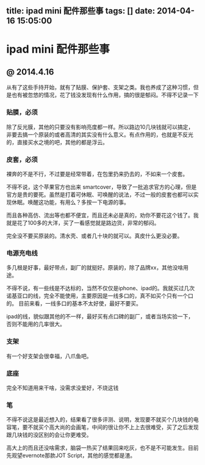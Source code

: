 title: ipad mini 配件那些事
tags: []
date: 2014-04-16 15:05:00
---

# ipad mini 配件那些事

## @ 2014.4.16

从有了这些手持开始，就有了贴膜、保护套、支架之类。我也养成了这种习惯，但是也有被忽悠的情况，花了钱没发现有什么作用，搞的很是郁闷。不得不记录一下

### 贴膜，必须

除了反光膜，其他的只要没有影响亮度都一样。所以路边10几块钱就可以搞定，非要去搞一个原装的或者高清的其实没有什么意义。有点作用的，也就是不反光的，直接买水之境的吧，其他的都是浮云。

### 皮套，必须

裸奔的不是不行，不过要是经常带着，在包里扔来扔去的，不如来一个皮套。
<!--more-->
不得不说，这个苹果官方也出来 smartcover，导致了一批追求官方的心理，但是官方是贵的要死。虽然是打着可休眠、可唤醒的说法，不过一般的皮套也都可以实现休眠。唤醒这功能，有用么？多按一下电源的事。

而且各种高仿、流出等也都不便宜，而且还未必是真的，劝你不要花这个钱了。我就是花了100多的大洋，买了一看感觉就是路边货，非常的郁闷。

完全没不要买原装的。清水壳、或者几十块的就可以。真皮什么更没必要。

### 电源充电线

多几根是好事，最好带点，副厂的就挺好。原装的，除了品牌xx，其他没啥用途。

不得不说，有一些线是不达标的，当然不仅仅是iphone、ipad的。我就买过几次诺基亚口的线，完全不能使用，主要原因是一线多口的，真不如买个只有一个口的。
目前来看，一线多口的基本不太好使，最好不要买。

ipad的线，貌似跟其他的不一样，最好买有点口碑的副厂，或者当场实验一下，否则不能用的几率很大。

### 支架

有一个好支架会很幸福，八爪鱼吧。

### 底座

完全不知道用来干啥，没需求没爱好，不烧这钱

### 笔

不得不说这是最近想入的，结果看了很多评测、说明，发现要不就买个几块钱的电容笔，要不就买个高大尚的会画笔，中间的很让你不上上去很难受，买了之后发现跟几块钱的没区别的会让你更难受。

高大上的而且还没啥需求，脑袋一热买了结果回来吃灰，也不是不可能发生。目前先观望evernote那款JOT Script，其他的感觉都是渣。